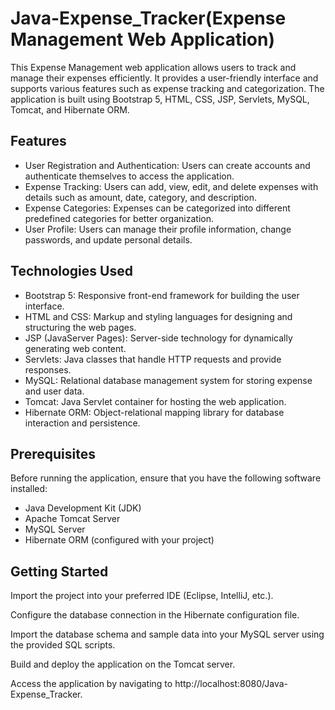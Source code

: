 # Java-Expense_Tracker(Expense Management Web Application)

This Expense Management web application allows users to track and manage their expenses efficiently. It provides a user-friendly interface and supports various features such as expense tracking and categorization. The application is built using Bootstrap 5, HTML, CSS, JSP, Servlets, MySQL, Tomcat, and Hibernate ORM.

## Features

- User Registration and Authentication: Users can create accounts and authenticate themselves to access the application.
- Expense Tracking: Users can add, view, edit, and delete expenses with details such as amount, date, category, and description.
- Expense Categories: Expenses can be categorized into different predefined categories for better organization.
- User Profile: Users can manage their profile information, change passwords, and update personal details.

## Technologies Used

- Bootstrap 5: Responsive front-end framework for building the user interface.
- HTML and CSS: Markup and styling languages for designing and structuring the web pages.
- JSP (JavaServer Pages): Server-side technology for dynamically generating web content.
- Servlets: Java classes that handle HTTP requests and provide responses.
- MySQL: Relational database management system for storing expense and user data.
- Tomcat: Java Servlet container for hosting the web application.
- Hibernate ORM: Object-relational mapping library for database interaction and persistence.

## Prerequisites

Before running the application, ensure that you have the following software installed:

- Java Development Kit (JDK)
- Apache Tomcat Server
- MySQL Server
- Hibernate ORM (configured with your project)


## Getting Started

Import the project into your preferred IDE (Eclipse, IntelliJ, etc.).

Configure the database connection in the Hibernate configuration file.

Import the database schema and sample data into your MySQL server using the provided SQL scripts.

Build and deploy the application on the Tomcat server.

Access the application by navigating to http://localhost:8080/Java-Expense_Tracker.
